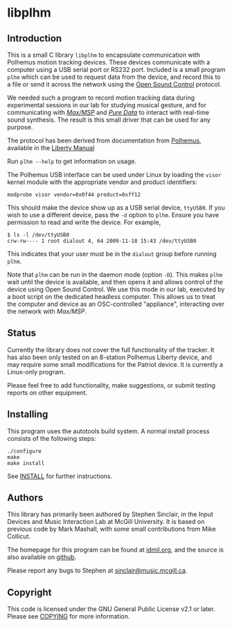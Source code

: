 libplhm
=======

Introduction
------------

This is a small C library `libplhm` to encapsulate communication with
Polhemus motion tracking devices.  These devices communicate with a
computer using a USB serial port or RS232 port.  Included is a small
program `plhm` which can be used to request data from the device, and
record this to a file or send it across the network using the [Open
Sound Control](http://opensoundcontrol.org) protocol.

We needed such a program to record motion tracking data during
experimental sessions in our lab for studying musical gesture, and for
communicating with [_Max/MSP_](http://cycling74.org) and [_Pure
Data_](http://puredata.info) to interact with real-time sound
synthesis.  The result is this small driver that can be used for any
purpose.

The protocol has been derived from documentation from
[Polhemus](http://polhemus.com), available in the [Liberty Manual][1]

Run `plhm --help` to get information on usage.

The Polhemus USB interface can be used under Linux by loading the
`visor` kernel module with the appropriate vendor and product
identifiers:

    modprobe visor vendor=0x0f44 product=0xff12

This should make the device show up as a USB serial device, `ttyUSB0`.
If you wish to use a different device, pass the `-d` option to `plhm`.
Ensure you have permission to read and write the device.  For example,

    $ ls -l /dev/ttyUSB0
    crw-rw---- 1 root dialout 4, 64 2009-11-18 15:43 /dev/ttyUSB0

This indicates that your user must be in the `dialout` group before
running `plhm`.

Note that `plhm` can be run in the daemon mode (option `-D`).  This
makes `plhm` wait until the device is available, and then opens it and
allows control of the device using Open Sound Control.  We use this
mode in our lab, executed by a boot script on the dedicated headless
computer.  This allows us to treat the computer and device as an
OSC-controlled "appliance", interacting over the network with
_Max/MSP_.

Status
------

Currently the library does not cover the full functionality of the
tracker.  It has also been only tested on an 8-station Polhemus
Liberty device, and may require some small modifications for the
Patriot device.  It is currently a Linux-only program.

Please feel free to add functionality, make suggestions, or submit
testing reports on other equipment.

Installing
----------

This program uses the autotools build system.  A normal install
process consists of the following steps:

    ./configure
    make
    make install

See [INSTALL](INSTALL) for further instructions.

Authors
-------

This library has primarily been authored by Stephen Sinclair, in the
Input Devices and Music Interaction Lab at McGill University.  It is
based on previous code by Mark Mashall, with some small contributions
from Mike Collicut.

The homepage for this program can be found at [idmil.org][2], and the
source is also available on
[github](http://github.com/radarsat1/plhm/blob/master/README.markdown).

Please report any bugs to Stephen at
[sinclair@music.mcgill.ca](mailto:sinclair@music.mcgill.ca).

Copyright
---------

This code is licensed under the GNU General Public License v2.1 or
later.  Please see [COPYING](COPYING) for more information.

[1]: http://www.polhemus.com/polhemus_editor/assets/LIBERTY%20Rev%20F%20URM03PH156.pdf

[2]: http://idmil.org/software/plhm
